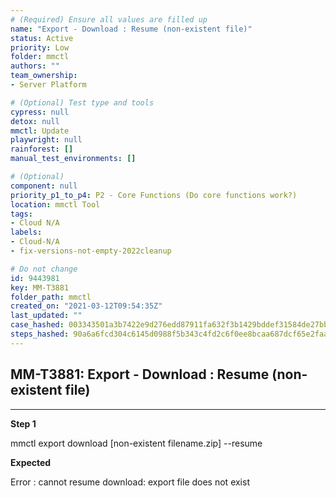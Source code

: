 ```yaml
---
# (Required) Ensure all values are filled up
name: "Export - Download : Resume (non-existent file)"
status: Active
priority: Low
folder: mmctl
authors: ""
team_ownership: 
- Server Platform

# (Optional) Test type and tools
cypress: null
detox: null
mmctl: Update
playwright: null
rainforest: []
manual_test_environments: []

# (Optional)
component: null
priority_p1_to_p4: P2 - Core Functions (Do core functions work?)
location: mmctl Tool
tags: 
- Cloud N/A
labels: 
- Cloud-N/A
- fix-versions-not-empty-2022cleanup

# Do not change
id: 9443981
key: MM-T3881
folder_path: mmctl
created_on: "2021-03-12T09:54:35Z"
last_updated: ""
case_hashed: 003343501a3b7422e9d276edd87911fa632f3b1429bddef31584de27bbc13cff6a6ad5f67cc41a765c7fd2282b51fe74
steps_hashed: 90a6a6fcd304c6145d0988f5b343c4fd2c6f0ee8bcaa687dcf65e2faa8eb357d3f6a1708c861efd586769dbe0671e51e
---
```


## MM-T3881: Export - Download : Resume (non-existent file)

---

**Step 1**

mmctl export download \[non-existent filename.zip] --resume

**Expected**

Error : cannot resume download: export file does not exist
